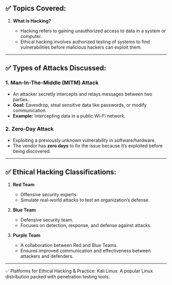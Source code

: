 
## ✅ Topics Covered:

1. **What is Hacking?**

   * Hacking refers to gaining unauthorized access to data in a system or computer.
   * Ethical hacking involves authorized testing of systems to find vulnerabilities before malicious hackers can exploit them.

---

## ✅ Types of Attacks Discussed:

### 1. **Man-In-The-Middle (MITM) Attack**

* An attacker secretly intercepts and relays messages between two parties.
* **Goal:** Eavesdrop, steal sensitive data like passwords, or modify communication.
* **Example:** Intercepting data in a public Wi-Fi network.

### 2. **Zero-Day Attack**

* Exploiting a previously unknown vulnerability in software/hardware.
* The vendor has **zero days** to fix the issue because it’s exploited before being discovered.

---

## ✅ Ethical Hacking Classifications:

1. **Red Team**

   * Offensive security experts.
   * Simulate real-world attacks to test an organization’s defense.
2. **Blue Team**

   * Defensive security team.
   * Focuses on detection, response, and defense against attacks.
3. **Purple Team**

   * A collaboration between Red and Blue Teams.
   * Ensures improved communication and effectiveness between attackers and defenders.

---



✅ Platforms for Ethical Hacking & Practice:
Kali Linux: A popular Linux distribution packed with penetration testing tools.





